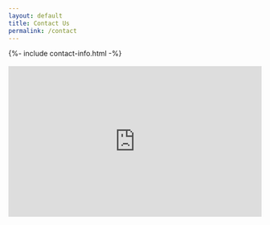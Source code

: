 ```yaml
---
layout: default
title: Contact Us
permalink: /contact
---
```


<div>
  {%- include contact-info.html -%}

  <br>
  <br>
  <iframe width="100%" height="300" id="gmap_canvas" src="https://maps.google.com/maps?q=2401%20Country%20View%20Lane%20McKinney%2C%20TX%2075069&t=&z=13&ie=UTF8&iwloc=&output=embed" frameborder="0" scrolling="no" marginheight="0" marginwidth="0" ></iframe>
</div>
